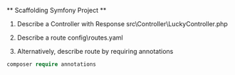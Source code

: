 ** Scaffolding Symfony Project **

1. Describe a Controller with Response
src\Controller\LuckyController.php

2. Describe a route
config\routes.yaml

3. Alternatively, describe route by requiring annotations
```php
composer require annotations
```
